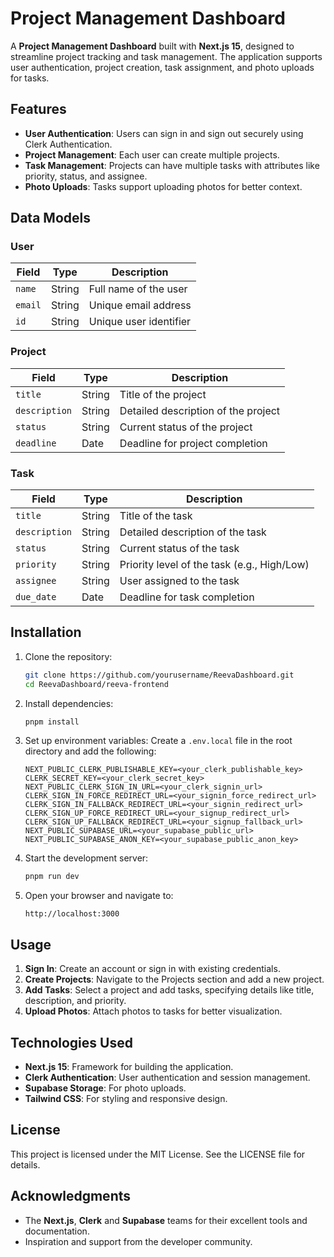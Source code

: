 # Project Management Dashboard

A **Project Management Dashboard** built with **Next.js 15**, designed to streamline project tracking and task management. The application supports user authentication, project creation, task assignment, and photo uploads for tasks.

## Features

- **User Authentication**: Users can sign in and sign out securely using Clerk Authentication.
- **Project Management**: Each user can create multiple projects.
- **Task Management**: Projects can have multiple tasks with attributes like priority, status, and assignee.
- **Photo Uploads**: Tasks support uploading photos for better context.

## Data Models

### User

| Field   | Type   | Description            |
| ------- | ------ | ---------------------- |
| `name`  | String | Full name of the user  |
| `email` | String | Unique email address   |
| `id`    | String | Unique user identifier |

### Project

| Field         | Type   | Description                         |
| ------------- | ------ | ----------------------------------- |
| `title`       | String | Title of the project                |
| `description` | String | Detailed description of the project |
| `status`      | String | Current status of the project       |
| `deadline`    | Date   | Deadline for project completion     |

### Task

| Field         | Type   | Description                                 |
| ------------- | ------ | ------------------------------------------- |
| `title`       | String | Title of the task                           |
| `description` | String | Detailed description of the task            |
| `status`      | String | Current status of the task                  |
| `priority`    | String | Priority level of the task (e.g., High/Low) |
| `assignee`    | String | User assigned to the task                   |
| `due_date`    | Date   | Deadline for task completion                |

## Installation

1. Clone the repository:

   ```bash
   git clone https://github.com/yourusername/ReevaDashboard.git
   cd ReevaDashboard/reeva-frontend
   ```

2. Install dependencies:

   ```bash
   pnpm install
   ```

3. Set up environment variables:
   Create a `.env.local` file in the root directory and add the following:

   ```env
   NEXT_PUBLIC_CLERK_PUBLISHABLE_KEY=<your_clerk_publishable_key>
   CLERK_SECRET_KEY=<your_clerk_secret_key>
   NEXT_PUBLIC_CLERK_SIGN_IN_URL=<your_clerk_signin_url>
   CLERK_SIGN_IN_FORCE_REDIRECT_URL=<your_signin_force_redirect_url>
   CLERK_SIGN_IN_FALLBACK_REDIRECT_URL=<your_signin_redirect_url>
   CLERK_SIGN_UP_FORCE_REDIRECT_URL=<your_signup_redirect_url>
   CLERK_SIGN_UP_FALLBACK_REDIRECT_URL=<your_signup_fallback_url>
   NEXT_PUBLIC_SUPABASE_URL=<your_supabase_public_url>
   NEXT_PUBLIC_SUPABASE_ANON_KEY=<your_supabase_public_anon_key>
   ```

4. Start the development server:

   ```bash
   pnpm run dev
   ```

5. Open your browser and navigate to:
   ```
   http://localhost:3000
   ```

## Usage

1. **Sign In**: Create an account or sign in with existing credentials.
2. **Create Projects**: Navigate to the Projects section and add a new project.
3. **Add Tasks**: Select a project and add tasks, specifying details like title, description, and priority.
4. **Upload Photos**: Attach photos to tasks for better visualization.

## Technologies Used

- **Next.js 15**: Framework for building the application.
- **Clerk Authentication**: User authentication and session management.
- **Supabase Storage**: For photo uploads.
- **Tailwind CSS**: For styling and responsive design.

## License

This project is licensed under the MIT License. See the LICENSE file for details.

## Acknowledgments

- The **Next.js**, **Clerk** and **Supabase** teams for their excellent tools and documentation.
- Inspiration and support from the developer community.
